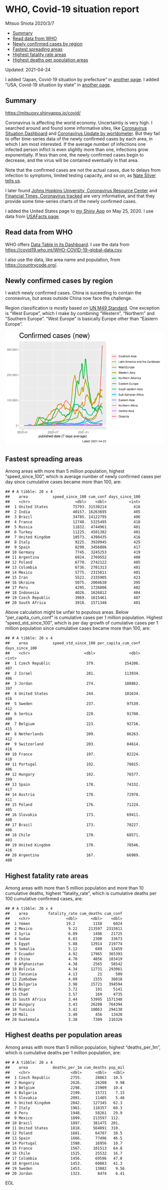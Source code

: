 WHO, Covid-19 situation report
================
Mitsuo Shiota
2020/3/7

-   [Summary](#summary)
-   [Read data from WHO](#read-data-from-who)
-   [Newly confirmed cases by region](#newly-confirmed-cases-by-region)
-   [Fastest spreading areas](#fastest-spreading-areas)
-   [Highest fatality rate areas](#highest-fatality-rate-areas)
-   [Highest deaths per population
    areas](#highest-deaths-per-population-areas)

Updated: 2021-04-24

I added “Japan, Covid-19 situation by prefecture” in [another
page](Japan.md). I added “USA, Covid-19 situation by state” in [another
page](USA.md).

## Summary

<https://mitsuoxv.shinyapps.io/covid/>

Coronavirus is affecting the world economy. Uncertaintiy is very high. I
searched around and found some informative sites, like [Coronavirus
Situation
Dashboard](https://who.maps.arcgis.com/apps/opsdashboard/index.html#/c88e37cfc43b4ed3baf977d77e4a0667)
and [Coronavirus Update by
worldometer](https://www.worldometers.info/coronavirus/). But they fail
to offer time-series data of the newly confirmed cases by each area, in
which I am most interested. If the average number of infections one
infected person inflict is even slightly more than one, infections grow
exponentially. If less than one, the newly confirmed cases begin to
decrease, and the virus will be contained eventually in that area.

Note that the confirmed cases are not the actual cases, due to delays
from infection to symptoms, limited testing capacity, and so on, as
[Nate Silver tells
us](https://fivethirtyeight.com/features/coronavirus-case-counts-are-meaningless/).

I later found [Johns Hopkins University, Coronavirus Resource
Center](https://coronavirus.jhu.edu/) and [Financial Times, Coronavirus
tracked](https://www.ft.com/content/a26fbf7e-48f8-11ea-aeb3-955839e06441)
are very informative, and that they provide some time-series charts of
the newly confirmed cases.

I added the United States page to [my Shiny
App](https://mitsuoxv.shinyapps.io/covid/) on May 25, 2020. I use data
from [USAFacts
page](https://usafacts.org/visualizations/coronavirus-covid-19-spread-map/).

## Read data from WHO

WHO offers [Data Table in its Dashboard](https://covid19.who.int/table).
I use the data from
<https://covid19.who.int/WHO-COVID-19-global-data.csv>.

I also use the data, like area name and population, from
<https://countrycode.org/>.

## Newly confirmed cases by region

I watch newly confirmed cases. China is suceeding to contain the
coronavirus, but areas outside China now face the challenge.

Region classification is mostly based on [UN M49
Standard](https://unstats.un.org/unsd/methodology/m49/). One exception
is “West Europe”, which I make by combining “Western”, “Northern” and
“Southern Europe”. “West Europe” is basically Europe other than “Eastern
Europe”.

![](README_files/figure-gfm/chart-1.png)<!-- -->

## Fastest spreading areas

Among areas with more than 5 million population, highest
“speed\_since\_100”, which is average number of newly confirmed cases
per day since cumulative cases became more than 100, are:

    ## # A tibble: 20 x 4
    ##    area           speed_since_100 cum_conf days_since_100
    ##    <chr>                    <dbl>    <dbl>          <int>
    ##  1 United States           75793. 31530214            416
    ##  2 India                   40157. 16263695            405
    ##  3 Brazil                  34785. 14122795            406
    ##  4 France                  12740.  5325495            418
    ##  5 Russia                  11832.  4744961            401
    ##  6 Turkey                  11225.  4501382            401
    ##  7 United Kingdom          10573.  4398435            416
    ##  8 Italy                    9225.  3920945            425
    ##  9 Spain                    8290.  3456886            417
    ## 10 Germany                  7745.  3245253            419
    ## 11 Argentina                6924.  2769552            400
    ## 12 Poland                   6770.  2742122            405
    ## 13 Colombia                 6736.  2701313            401
    ## 14 Mexico                   5775.  2315811            401
    ## 15 Iran                     5522.  2335905            423
    ## 16 Ukraine                  5075.  2004630            395
    ## 17 Peru                     4295.  1726806            402
    ## 18 Indonesia                4026.  1626812            404
    ## 19 Czech Republic           3969.  1615461            407
    ## 20 South Africa             3918.  1571348            401

Above calculation might be unfair to populous areas. Below
“per\_capita\_cum\_conf” is cumulative cases per 1 million population.
Highest “speed\_std\_since\_100”, which is per day growth of cumulative
cases per 1 million population since cumulative cases became more than
100, are:

    ## # A tibble: 20 x 4
    ##    area           speed_std_since_100 per_capita_cum_conf days_since_100
    ##    <chr>                        <dbl>               <dbl>          <int>
    ##  1 Czech Republic                379.             154206.            407
    ##  2 Israel                        281.             113934.            406
    ##  3 Jordan                        274.             108862.            397
    ##  4 United States                 244.             101634.            416
    ##  5 Sweden                        237.              97539.            412
    ##  6 Serbia                        229.              91700.            400
    ##  7 Belgium                       223.              92716.            415
    ##  8 Netherlands                   209.              86263.            412
    ##  9 Switzerland                   203.              84614.            416
    ## 10 France                        197.              82224.            418
    ## 11 Portugal                      192.              78015.            406
    ## 12 Hungary                       192.              76577.            399
    ## 13 Spain                         178.              74332.            417
    ## 14 Austria                       178.              72978.            411
    ## 15 Poland                        176.              71224.            405
    ## 16 Slovakia                      173.              69411.            400
    ## 17 Brazil                        173.              70227.            406
    ## 18 Chile                         170.              68571.            403
    ## 19 United Kingdom                170.              70546.            416
    ## 20 Argentina                     167.              66989.            400

## Highest fatality rate areas

Among areas with more than 5 million population and more than 10
cumulative deaths, highest “fatality\_rate”, which is cumulative deaths
per 100 cumulative confirmed cases, are:

    ## # A tibble: 20 x 4
    ##    area         fatality_rate cum_deaths cum_conf
    ##    <chr>                <dbl>      <dbl>    <dbl>
    ##  1 Yemen                19.2        1158     6024
    ##  2 Mexico                9.22     213597  2315811
    ##  3 Syria                 6.89       1496    21725
    ##  4 Sudan                 6.83       2300    33673
    ##  5 Egypt                 5.88      12914   219774
    ##  6 Somalia               5.12        689    13459
    ##  7 Ecuador               4.92      17965   365393
    ##  8 China                 4.70       4856   103419
    ##  9 Afghanistan           4.38       2565    58542
    ## 10 Bolivia               4.34      12731   293061
    ## 11 Tanzania              4.13         21      509
    ## 12 Zimbabwe              4.09       1555    38018
    ## 13 Bulgaria              3.98      15721   394594
    ## 14 Niger                 3.72        191     5141
    ## 15 Chad                  3.57        169     4735
    ## 16 South Africa          3.44      53995  1571348
    ## 17 Hungary               3.43      26208   764394
    ## 18 Tunisia               3.42      10063   294138
    ## 19 Mali                  3.40        456    13420
    ## 20 Guatemala             3.38       7309   216329

## Highest deaths per population areas

Among areas with more than 5 million population, highest
“deaths\_per\_1m”, which is cumulative deaths per 1 million population,
are:

    ## # A tibble: 20 x 4
    ##    area           deaths_per_1m cum_deaths pop_mil
    ##    <chr>                  <dbl>      <dbl>   <dbl>
    ##  1 Czech Republic         2755.      28863   10.5 
    ##  2 Hungary                2626.      26208    9.98
    ##  3 Belgium                2298.      23909   10.4 
    ##  4 Bulgaria               2199.      15721    7.15
    ##  5 Slovakia               2091.      11405    5.46
    ##  6 United Kingdom         2042.     127345   62.3 
    ##  7 Italy                  1961.     118357   60.3 
    ##  8 Peru                   1948.      58261   29.9 
    ##  9 Mexico                 1899.     213597  112.  
    ## 10 Brazil                 1897.     381475  201.  
    ## 11 United States          1818.     564091  310.  
    ## 12 Poland                 1681.      64707   38.5 
    ## 13 Spain                  1666.      77496   46.5 
    ## 14 Portugal               1588.      16956   10.7 
    ## 15 France                 1567.     101513   64.8 
    ## 16 Chile                  1525.      25532   16.7 
    ## 17 Colombia               1456.      69596   47.8 
    ## 18 Argentina              1453.      60083   41.3 
    ## 19 Sweden                 1453.      13882    9.56
    ## 20 Jordan                 1323.       8474    6.41

EOL
